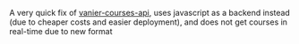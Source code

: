 A very quick fix of [vanier-courses-api](https://github.com/Jxl-s/vanier-courses-api), uses javascript as a backend instead (due to cheaper costs and easier deployment), and does not get courses in real-time due to new format
